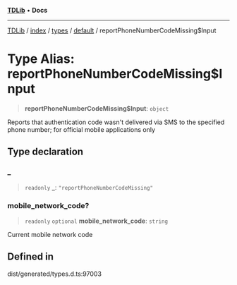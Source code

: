[**TDLib**](../../../../../../README.md) • **Docs**

***

[TDLib](../../../../../../modules.md) / [index](../../../../../README.md) / [types](../../../README.md) / [default](../README.md) / reportPhoneNumberCodeMissing$Input

# Type Alias: reportPhoneNumberCodeMissing$Input

> **reportPhoneNumberCodeMissing$Input**: `object`

Reports that authentication code wasn't delivered via SMS to the specified phone number; for official mobile applications only

## Type declaration

### \_

> `readonly` **\_**: `"reportPhoneNumberCodeMissing"`

### mobile\_network\_code?

> `readonly` `optional` **mobile\_network\_code**: `string`

Current mobile network code

## Defined in

dist/generated/types.d.ts:97003
